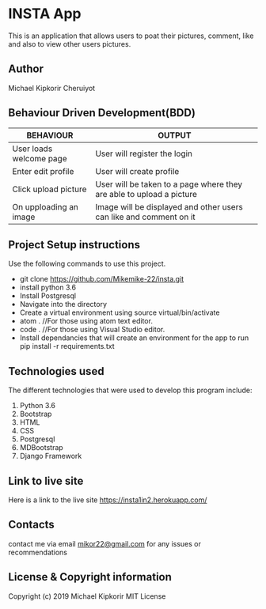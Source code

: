 # INSTA App
This is an application that allows users to poat their pictures, comment, like and also to view other users pictures.

## Author
Michael Kipkorir Cheruiyot

## Behaviour Driven Development(BDD)
| BEHAVIOUR 	| OUTPUT 	|
|-------------------------	|----------------------------------------------------------------------	|
| User loads welcome page 	| User will register the login 	|
| Enter edit profile 	| User will create profile 	|
| Click upload picture 	| User will be taken to a page where they are able to upload a picture 	|
| On upploading an image 	| Image will be displayed and other users can like and comment on it 	|
## Project Setup instructions
Use the following commands to use this project.

* git clone https://github.com/Mikemike-22/insta.git
* install python 3.6
* Install Postgresql
* Navigate into the directory
* Create a virtual environment using source virtual/bin/activate
* atom . //For those using atom text editor.
* code . //For those using Visual Studio editor.
* Install dependancies that will create an environment for the app to run pip install -r requirements.txt

## Technologies used
The different technologies that were used to develop this program include:

1. Python 3.6
2. Bootstrap
3. HTML
4. CSS
5. Postgresql
6. MDBootstrap
7. Django Framework

## Link to live site
Here is a link to the live site
https://insta1in2.herokuapp.com/

## Contacts
contact me via email mikor22@gmail.com
for any issues or recommendations

## License & Copyright information
Copyright (c) 2019 Michael Kipkorir MIT License
